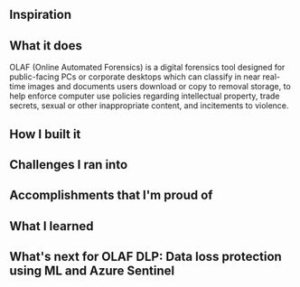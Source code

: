## Inspiration

## What it does
OLAF (Online Automated Forensics) is a digital forensics tool designed for public-facing PCs or corporate desktops which can classify in near real-time images and documents users download or copy to removal storage, to help enforce computer use policies regarding intellectual property, trade secrets, sexual or other inappropriate content, and incitements to violence.
## How I built it

## Challenges I ran into

## Accomplishments that I'm proud of

## What I learned

## What's next for OLAF DLP: Data loss protection using ML and Azure Sentinel

